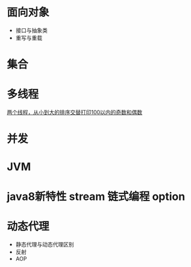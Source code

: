 # 面向对象
  - 接口与抽象类
  - 重写与重载
# 集合

# 多线程
[两个线程，从小到大的排序交替打印100以内的奇数和偶数](#https://www.cnblogs.com/study-everyday/p/6292738.html)
# 并发

# JVM

# java8新特性 stream 链式编程 option


# 动态代理
  - 静态代理与动态代理区别
  - 反射
  - AOP
